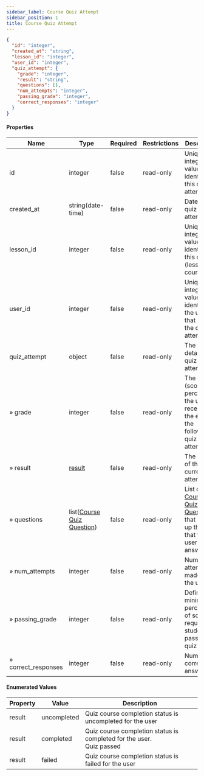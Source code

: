 ```yaml
---
sidebar_label: Course Quiz Attempt
sidebar_position: 1
title: Course Quiz Attempt
---
```


```json
{
  "id": "integer",
  "created_at": "string",
  "lesson_id": "integer",
  "user_id": "integer",
  "quiz_attempt": {
    "grade": "integer",
    "result": "string",
    "questions": [],
    "num_attempts": "integer",
    "passing_grade": "integer",
    "correct_responses": "integer"
  }
}

```

#### Properties

| Name                | Type                                                                        | Required | Restrictions | Description                                                                                                                |
|---------------------|-----------------------------------------------------------------------------|----------|--------------|----------------------------------------------------------------------------------------------------------------------------|
| id                  | integer                                                                     | false    | read-only    | Unique integer value identifying this quiz attempt                                                                         |                                                                        
| created_at          | string(date-time)                                                           | false    | read-only    | Datetime of quiz attempt                                                                                                   |
| lesson_id           | integer                                                                     | false    | read-only    | Unique integer value identifying this quiz (lesson course)                                                                 |                                                                        
| user_id             | integer                                                                     | false    | read-only    | Unique integer value identifying the user that made the quiz attempt                                                       |
| quiz_attempt        | object                                                                      | false    | read-only    | The detailed quiz attempt                                                                                                  |
| » grade             | integer                                                                     | false    | read-only    | The grade (score in percentage) the user received at the end of the following quiz attempt                                 |
| » result            | [result](/docs/apireference/v2/schemas/course_attempt#enumerated-values)    | false    | read-only    | The result of the current quiz attempt                                                                                     |
| » questions         | list([Course Quiz Question](/docs/apireference/v2/schemas/course_question)) | false    | read-only    | List of [Course Quiz Question](/docs/apireference/v2/schemas/course_question) that made up the quiz that the user answered |
| » num_attempts      | integer                                                                     | false    | read-only    | Number of attempts made by the user                                                                                        |
| » passing_grade     | integer                                                                     | false    | read-only    | Define the minimum percentage of score required for students to pass the quiz                                              |
| » correct_responses | integer                                                                     | false    | read-only    | Number of correct answers                                                                                                  |

#### Enumerated Values

| Property | Value       | Description                                                              |
|----------|-------------|--------------------------------------------------------------------------|
| result   | uncompleted | Quiz course completion status is uncompleted for the user                |
| result   | completed   | Quiz course completion status is completed for the user.<br/>Quiz passed |
| result   | failed      | Quiz course completion status is failed for the user                     |
